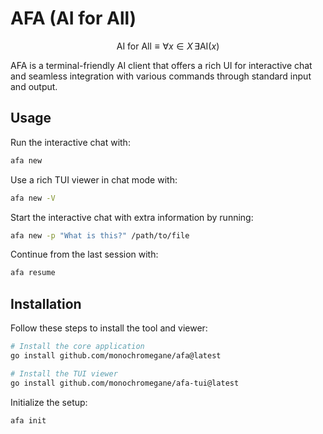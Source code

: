 # AFA (AI for All)

$$\text{AI for All} \equiv \forall x \in X \, \exists \mathrm{AI}(x)$$

AFA is a terminal-friendly AI client that offers a rich UI for interactive chat and seamless integration with various commands through standard input and output.

## Usage

Run the interactive chat with:  

```sh
afa new
```  

Use a rich TUI viewer in chat mode with:  

```sh
afa new -V
```  

Start the interactive chat with extra information by running:  

```sh
afa new -p "What is this?" /path/to/file
```  

Continue from the last session with:  

```sh
afa resume
```

## Installation

Follow these steps to install the tool and viewer:

```sh
# Install the core application
go install github.com/monochromegane/afa@latest

# Install the TUI viewer
go install github.com/monochromegane/afa-tui@latest
```

Initialize the setup:

```sh
afa init
```
